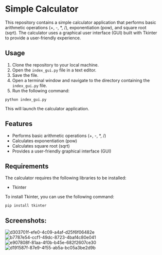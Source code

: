 # Simple Calculator

This repository contains a simple calculator application that performs basic arithmetic operations (+, -, *, /), exponentiation (pow), and square root (sqrt). The calculator uses a graphical user interface (GUI) built with Tkinter to provide a user-friendly experience.

## Usage

1. Clone the repository to your local machine.
2. Open the `index_gui.py` file in a text editor.
3. Save the file.
4. Open a terminal window and navigate to the directory containing the `index_gui.py` file.
5. Run the following command:

```
python index_gui.py
```

This will launch the calculator application.

## Features

* Performs basic arithmetic operations (+, -, *, /)
* Calculates exponentiation (pow)
* Calculates square root (sqrt)
* Provides a user-friendly graphical interface (GUI)

## Requirements

The calculator requires the following libraries to be installed:

* Tkinter

To install Tkinter, you can use the following command:

```
pip install tkinter
```


## Screenshots:

![d303701f-efe0-4c09-a4af-d25f6f06482e](https://github.com/Nitin-Mishra-7156/Basic-Calculator/assets/83249496/6bd6e1ef-b2ed-4d19-bfa9-49eb50a6113e)
![b7787e54-ccf1-49dc-8723-4baf4c80e041](https://github.com/Nitin-Mishra-7156/Basic-Calculator/assets/83249496/cdcb895f-08cf-4ef0-8bc0-8986c16922ad)
![e907808f-81aa-4f0b-b45e-682f2607ce30](https://github.com/Nitin-Mishra-7156/Basic-Calculator/assets/83249496/10765a53-ecb6-4543-9ac8-b7ed856a7a68)
![d191587f-87e9-4f55-ab5a-bc05a3be2d9b](https://github.com/Nitin-Mishra-7156/Basic-Calculator/assets/83249496/9538e713-0a9a-4dd0-99c3-3f4b41d04c12)



